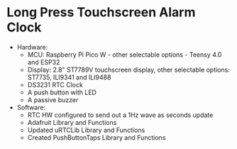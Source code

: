 # Long Press Touchscreen Alarm Clock

- Hardware:
  - MCU: Raspberry Pi Pico W - other selectable options - Teensy 4.0 and ESP32
  - Display: 2.8" ST7789V touchscreen display, other selectable options: ST7735, ILI9341 and ILI9488
  - DS3231 RTC Clock
  - A push button with LED
  - A passive buzzer
- Software:
  - RTC HW configured to send out a 1Hz wave as seconds update
  - Adafruit Library and Functions
  - Updated uRTCLib Library and Functions
  - Created PushButtonTaps Library and Functions

